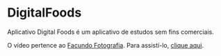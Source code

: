 # DigitalFoods

Aplicativo Digital Foods é um aplicativo de estudos sem fins comerciais.

O vídeo pertence ao [Facundo Fotografia](https://www.youtube.com/channel/UC9PF-oySt9jZiVdCFJNy_KQ). Para assistí-lo, [clique aqui](https://youtu.be/DhGoIb5oS-M).
